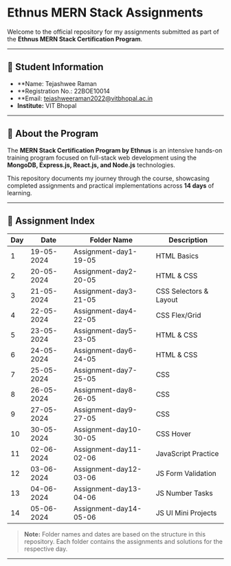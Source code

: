 # Ethnus MERN Stack Assignments

Welcome to the official repository for my assignments submitted as part of the **Ethnus MERN Stack Certification Program**.

---

## 👤 Student Information

- **Name: Tejashwee Raman
- **Registration No.: 22BOE10014
- **Email: tejashweeraman2022@vitbhopal.ac.in
- **Institute:** VIT Bhopal

---

## 📝 About the Program

The **MERN Stack Certification Program by Ethnus** is an intensive hands-on training program focused on full-stack web development using the **MongoDB, Express.js, React.js, and Node.js** technologies.

This repository documents my journey through the course, showcasing completed assignments and practical implementations across **14 days** of learning.

---

## 📅 Assignment Index

| Day  | Date       | Folder Name                        | Description                |
|------|------------|------------------------------------|----------------------------|
| 1    | 19-05-2024 | Assignment-day1-19-05              | HTML Basics                |
| 2    | 20-05-2024 | Assignment-day2-20-05              | HTML & CSS                 |
| 3    | 21-05-2024 | Assignment-day3-21-05              | CSS Selectors & Layout     |
| 4    | 22-05-2024 | Assignment-day4-22-05              | CSS Flex/Grid              |
| 5    | 23-05-2024 | Assignment-day5-23-05              | HTML & CSS                 |
| 6    | 24-05-2024 | Assignment-day6-24-05              | HTML & CSS                 |
| 7    | 25-05-2024 | Assignment-day7-25-05              | CSS                        |
| 8    | 26-05-2024 | Assignment-day8-26-05              | CSS                        |
| 9    | 27-05-2024 | Assignment-day9-27-05              | CSS                        |
| 10   | 30-05-2024 | Assignment-day10-30-05             | CSS Hover                  |
| 11   | 02-06-2024 | Assignment-day11-02-06             | JavaScript Practice        |
| 12   | 03-06-2024 | Assignment-day12-03-06             | JS Form Validation         |
| 13   | 04-06-2024 | Assignment-day13-04-06             | JS Number Tasks            |
| 14   | 05-06-2024 | Assignment-day14-05-06             | JS UI Mini Projects        |

> **Note:** Folder names and dates are based on the structure in this repository. Each folder contains the assignments and solutions for the respective day.

---
